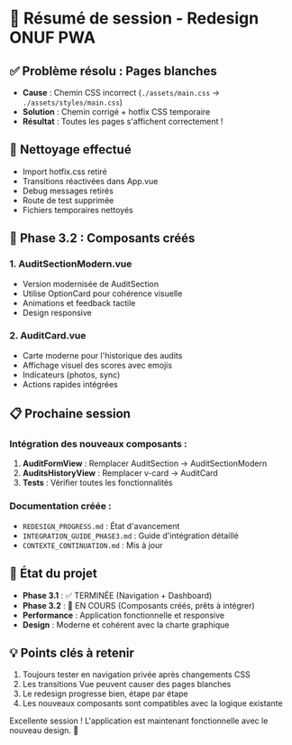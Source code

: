 # 🎉 Résumé de session - Redesign ONUF PWA

## ✅ Problème résolu : Pages blanches
- **Cause** : Chemin CSS incorrect (`./assets/main.css` → `./assets/styles/main.css`)
- **Solution** : Chemin corrigé + hotfix CSS temporaire
- **Résultat** : Toutes les pages s'affichent correctement !

## 🧹 Nettoyage effectué
- Import hotfix.css retiré
- Transitions réactivées dans App.vue
- Debug messages retirés
- Route de test supprimée
- Fichiers temporaires nettoyés

## 🎨 Phase 3.2 : Composants créés

### 1. **AuditSectionModern.vue**
- Version modernisée de AuditSection
- Utilise OptionCard pour cohérence visuelle
- Animations et feedback tactile
- Design responsive

### 2. **AuditCard.vue**
- Carte moderne pour l'historique des audits
- Affichage visuel des scores avec emojis
- Indicateurs (photos, sync)
- Actions rapides intégrées

## 📋 Prochaine session

### Intégration des nouveaux composants :
1. **AuditFormView** : Remplacer AuditSection → AuditSectionModern
2. **AuditsHistoryView** : Remplacer v-card → AuditCard
3. **Tests** : Vérifier toutes les fonctionnalités

### Documentation créée :
- `REDESIGN_PROGRESS.md` : État d'avancement
- `INTEGRATION_GUIDE_PHASE3.md` : Guide d'intégration détaillé
- `CONTEXTE_CONTINUATION.md` : Mis à jour

## 🚀 État du projet
- **Phase 3.1** : ✅ TERMINÉE (Navigation + Dashboard)
- **Phase 3.2** : 🚧 EN COURS (Composants créés, prêts à intégrer)
- **Performance** : Application fonctionnelle et responsive
- **Design** : Moderne et cohérent avec la charte graphique

## 💡 Points clés à retenir
1. Toujours tester en navigation privée après changements CSS
2. Les transitions Vue peuvent causer des pages blanches
3. Le redesign progresse bien, étape par étape
4. Les nouveaux composants sont compatibles avec la logique existante

Excellente session ! L'application est maintenant fonctionnelle avec le nouveau design. 🎉
